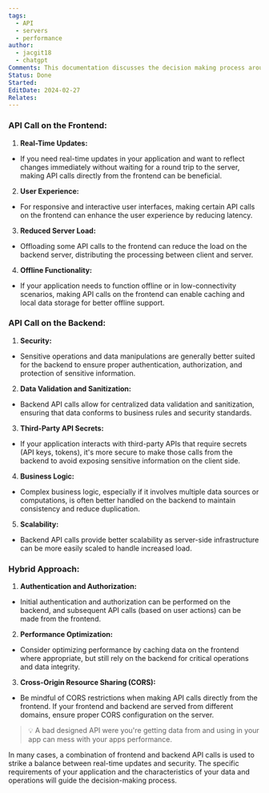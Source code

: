 ```yaml
---
tags:
  - API
  - servers
  - performance
author:
  - jacgit18
  - chatgpt
Comments: This documentation discusses the decision making process around API call on the frontend versus the backend which depends on various factors, and there isn't a one-size-fits-all answer.
Status: Done
Started: 
EditDate: 2024-02-27
Relates:
---
```

### API Call on the Frontend:  
  
1. **Real-Time Updates:**  
- If you need real-time updates in your application and want to reflect changes immediately without waiting for a round trip to the server, making API calls directly from the frontend can be beneficial.  
  
2. **User Experience:**  
- For responsive and interactive user interfaces, making certain API calls on the frontend can enhance the user experience by reducing latency.  
  
3. **Reduced Server Load:**  
- Offloading some API calls to the frontend can reduce the load on the backend server, distributing the processing between client and server.  
  
4. **Offline Functionality:**  
- If your application needs to function offline or in low-connectivity scenarios, making API calls on the frontend can enable caching and local data storage for better offline support.  
  
### API Call on the Backend:  
  
1. **Security:**  
- Sensitive operations and data manipulations are generally better suited for the backend to ensure proper authentication, authorization, and protection of sensitive information.  
  
2. **Data Validation and Sanitization:**  
- Backend API calls allow for centralized data validation and sanitization, ensuring that data conforms to business rules and security standards.  
  
3. **Third-Party API Secrets:**  
- If your application interacts with third-party APIs that require secrets (API keys, tokens), it's more secure to make those calls from the backend to avoid exposing sensitive information on the client side.  
  
4. **Business Logic:**  
- Complex business logic, especially if it involves multiple data sources or computations, is often better handled on the backend to maintain consistency and reduce duplication.  
  
5. **Scalability:**  
- Backend API calls provide better scalability as server-side infrastructure can be more easily scaled to handle increased load.  
  
### Hybrid Approach:  
  
1. **Authentication and Authorization:**  
- Initial authentication and authorization can be performed on the backend, and subsequent API calls (based on user actions) can be made from the frontend.  
  
2. **Performance Optimization:**  
- Consider optimizing performance by caching data on the frontend where appropriate, but still rely on the backend for critical operations and data integrity.  
  
3. **Cross-Origin Resource Sharing (CORS):**  
- Be mindful of CORS restrictions when making API calls directly from the frontend. If your frontend and backend are served from different domains, ensure proper CORS configuration on the server.  
> 💡 A bad designed API were you're getting data from and using in your app can mess with your apps performance.
  
In many cases, a combination of frontend and backend API calls is used to strike a balance between real-time updates and security. The specific requirements of your application and the characteristics of your data and operations will guide the decision-making process.



